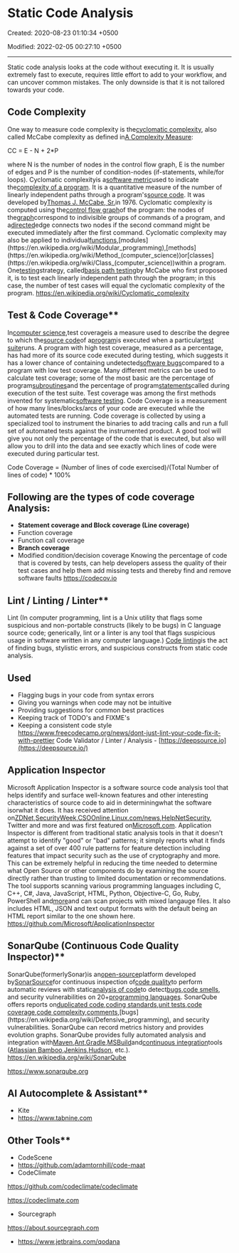 # Static Code Analysis

Created: 2020-08-23 01:10:34 +0500

Modified: 2022-02-05 00:27:10 +0500

---

Static code analysis looks at the code without executing it. It is usually extremely fast to execute, requires little effort to add to your workflow, and can uncover common mistakes. The only downside is that it is not tailored towards your code.
## Code Complexity

One way to measure code complexity is the[cyclomatic complexity](https://en.wikipedia.org/wiki/Cyclomatic_complexity), also called McCabe complexity as defined in[A Complexity Measure](https://books.google.de/books?id=vtNWAAAAMAAJ&pg=PA3&redir_esc=y):

CC = E - N + 2*P

where N is the number of nodes in the control flow graph, E is the number of edges and P is the number of condition-nodes (if-statements, while/for loops).
Cyclomatic complexityis a[software metric](https://en.wikipedia.org/wiki/Software_metric)used to indicate the[complexity of a program](https://en.wikipedia.org/wiki/Programming_complexity). It is a quantitative measure of the number of linearly independent paths through a program's[source code](https://en.wikipedia.org/wiki/Source_code). It was developed by[Thomas J. McCabe, Sr.](https://en.wikipedia.org/w/index.php?title=Thomas_J._McCabe,_Sr.&action=edit&redlink=1)in 1976.
Cyclomatic complexity is computed using the[control flow graph](https://en.wikipedia.org/wiki/Control_flow_graph)of the program: the nodes of the[graph](https://en.wikipedia.org/wiki/Graph_(discrete_mathematics))correspond to indivisible groups of commands of a program, and a[directed](https://en.wikipedia.org/wiki/Directed_graph)edge connects two nodes if the second command might be executed immediately after the first command. Cyclomatic complexity may also be applied to individual[functions](https://en.wikipedia.org/wiki/Function_(computer_science)),[modules](https://en.wikipedia.org/wiki/Modular_programming),[methods](https://en.wikipedia.org/wiki/Method_(computer_science))or[classes](https://en.wikipedia.org/wiki/Class_(computer_science))within a program.
One[testing](https://en.wikipedia.org/wiki/Software_testing)strategy, called[basis path testing](https://en.wikipedia.org/wiki/Basis_path_testing)by McCabe who first proposed it, is to test each linearly independent path through the program; in this case, the number of test cases will equal the cyclomatic complexity of the program.
<https://en.wikipedia.org/wiki/Cyclomatic_complexity>

## Test & Code Coverage**

In[computer science](https://en.wikipedia.org/wiki/Computer_science),test coverageis a measure used to describe the degree to which the[source code](https://en.wikipedia.org/wiki/Source_code)of a[program](https://en.wikipedia.org/wiki/Computer_program)is executed when a particular[test suite](https://en.wikipedia.org/wiki/Test_suite)runs. A program with high test coverage, measured as a percentage, has had more of its source code executed during testing, which suggests it has a lower chance of containing undetected[software bugs](https://en.wikipedia.org/wiki/Software_bug)compared to a program with low test coverage.
Many different metrics can be used to calculate test coverage; some of the most basic are the percentage of program[subroutines](https://en.wikipedia.org/wiki/Subroutine)and the percentage of program[statements](https://en.wikipedia.org/wiki/Statement_(computer_science))called during execution of the test suite.
Test coverage was among the first methods invented for systematic[software testing](https://en.wikipedia.org/wiki/Software_testing).
Code Coverage is a measurement of how many lines/blocks/arcs of your code are executed while the automated tests are running.
Code coverage is collected by using a specialized tool to instrument the binaries to add tracing calls and run a full set of automated tests against the instrumented product. A good tool will give you not only the percentage of the code that is executed, but also will allow you to drill into the data and see exactly which lines of code were executed during particular test.

Code Coverage = (Number of lines of code exercised)/(Total Number of lines of code) * 100%
## Following are the types of code coverage Analysis:
-   **Statement coverage and Block coverage (Line coverage)**
-   Function coverage
-   Function call coverage
-   **Branch coverage**
-   Modified condition/decision coverage
Knowing the percentage of code that is covered by tests, can help developers assess the quality of their test cases and help them add missing tests and thereby find and remove software faults
<https://codecov.io>

## Lint / Linting / Linter**

Lint (In computer programming, lint is a Unix utility that flags some suspicious and non-portable constructs (likely to be bugs) in C language source code; generically, lint or a linter is any tool that flags suspicious usage in software written in any computer language.)
[Code linting](https://en.wikipedia.org/wiki/Lint_(software))is the act of finding bugs, stylistic errors, and suspicious constructs from static code analysis.
## Used
-   Flagging bugs in your code from syntax errors
-   Giving you warnings when code may not be intuitive
-   Providing suggestions for common best practices
-   Keeping track of TODO's and FIXME's
-   Keeping a consistent code style
<https://www.freecodecamp.org/news/dont-just-lint-your-code-fix-it-with-prettier>
Code Validator / Linter / Analysis - [https://deepsource.io](https://deepsource.io/)
## Application Inspector

Microsoft Application Inspector is a software source code analysis tool that helps identify and surface well-known features and other interesting characteristics of source code to aid in determiningwhat the software isorwhat it does. It has received attention on[ZDNet](https://www.zdnet.com/article/microsoft-application-inspector-is-now-open-source-so-use-it-to-test-code-security/),[SecurityWeek](https://www.securityweek.com/microsoft-introduces-free-source-code-analyzer),[CSOOnline](https://www.csoonline.com/article/3514732/microsoft-s-offers-application-inspector-to-probe-untrusted-open-source-code.html),[Linux.com/news](https://www.linux.com/news/microsoft-application-inspector-is-now-open-source-so-use-it-to-test-code-security/),[HelpNetSecurity](https://www.helpnetsecurity.com/2020/01/17/microsoft-application-inspector/), Twitter and more and was first featured on[Microsoft.com](https://www.microsoft.com/security/blog/2020/01/16/introducing-microsoft-application-inspector/).
Application Inspector is different from traditional static analysis tools in that it doesn't attempt to identify "good" or "bad" patterns; it simply reports what it finds against a set of over 400 rule patterns for feature detection including features that impact security such as the use of cryptography and more. This can be extremely helpful in reducing the time needed to determine what Open Source or other components do by examining the source directly rather than trusting to limited documentation or recommendations.
The tool supports scanning various programming languages including C, C++, C#, Java, JavaScript, HTML, Python, Objective-C, Go, Ruby, PowerShell and[more](https://github.com/microsoft/ApplicationInspector/wiki/2.1-Field:-applies_to-(languages-support))and can scan projects with mixed langauge files. It also includes HTML, JSON and text output formats with the default being an HTML report similar to the one shown here.
<https://github.com/Microsoft/ApplicationInspector>

## SonarQube (Continuous Code Quality Inspector)**

SonarQube(formerlySonar)is an[open-source](https://en.wikipedia.org/wiki/Open-source_software)platform developed by[SonarSource](https://en.wikipedia.org/wiki/SonarSource)for continuous inspection of[code quality](https://en.wikipedia.org/wiki/Software_quality)to perform automatic reviews with static[analysis of code](https://en.wikipedia.org/wiki/Static_program_analysis)to detect[bugs](https://en.wikipedia.org/wiki/Software_bug),[code smells](https://en.wikipedia.org/wiki/Code_smell), and security vulnerabilities on 20+[programming languages](https://en.wikipedia.org/wiki/Programming_language). SonarQube offers reports on[duplicated code](https://en.wikipedia.org/wiki/Duplicate_code),[coding standards](https://en.wikipedia.org/wiki/Programming_style),[unit tests](https://en.wikipedia.org/wiki/Unit_testing),[code coverage](https://en.wikipedia.org/wiki/Code_coverage),[code complexity](https://en.wikipedia.org/wiki/Cyclomatic_complexity),[comments](https://en.wikipedia.org/wiki/Comment_(computer_programming)),[bugs](https://en.wikipedia.org/wiki/Defensive_programming), and security vulnerabilities.
SonarQube can record metrics history and provides evolution graphs. SonarQube provides fully automated analysis and integration with[Maven](https://en.wikipedia.org/wiki/Apache_Maven),[Ant](https://en.wikipedia.org/wiki/Apache_Ant),[Gradle](https://en.wikipedia.org/wiki/Gradle),[MSBuild](https://en.wikipedia.org/wiki/MSBuild)and[continuous integration](https://en.wikipedia.org/wiki/Continuous_integration)tools ([Atlassian Bamboo](https://en.wikipedia.org/wiki/Bamboo_(software)),[Jenkins](https://en.wikipedia.org/wiki/Jenkins_(software)),[Hudson](https://en.wikipedia.org/wiki/Hudson_(software)), etc.).
<https://en.wikipedia.org/wiki/SonarQube>

<https://www.sonarqube.org>

## AI Autocomplete & Assistant**
-   Kite
-   <https://www.tabnine.com>

## Other Tools**
-   CodeScene
-   <https://github.com/adamtornhill/code-maat>
-   CodeClimate

<https://github.com/codeclimate/codeclimate>

<https://codeclimate.com>
-   Sourcegraph

<https://about.sourcegraph.com>
-   <https://www.jetbrains.com/qodana>

